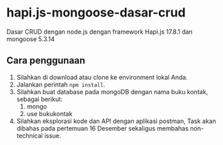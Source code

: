 # hapi.js-mongoose-dasar-crud
Dasar CRUD dengan node.js dengan framework Hapi.js 17.8.1 dan mongoose 5.3.14

## Cara penggunaan
1. Silahkan di download atau clone ke environment lokal Anda.
3. Jalankan perintah `npm install`.
3. Silahkan buat database pada mongoDB dengan nama buku kontak, sebagai berikut:
   1. mongo
   2. use bukukontak
4. Silahkan eksplorasi kode dan API dengan aplikasi postman, Task akan dibahas pada pertemuan 16 Desember sekaligus membahas non-technical issue.
